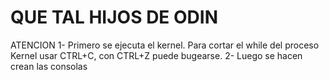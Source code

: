 # QUE TAL HIJOS DE ODIN

ATENCION
1- Primero se ejecuta el kernel. Para cortar el while del proceso Kernel usar CTRL+C, con CTRL+Z puede bugearse.
2- Luego se hacen crean las consolas
